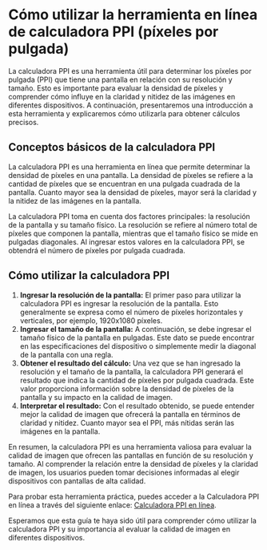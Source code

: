 Cómo utilizar la herramienta en línea de calculadora PPI (píxeles por pulgada)
==============================================================================

La calculadora PPI es una herramienta útil para determinar los píxeles por pulgada (PPI) que tiene una pantalla en relación con su resolución y tamaño. Esto es importante para evaluar la densidad de píxeles y comprender cómo influye en la claridad y nitidez de las imágenes en diferentes dispositivos. A continuación, presentaremos una introducción a esta herramienta y explicaremos cómo utilizarla para obtener cálculos precisos.

Conceptos básicos de la calculadora PPI
---------------------------------------

La calculadora PPI es una herramienta en línea que permite determinar la densidad de píxeles en una pantalla. La densidad de píxeles se refiere a la cantidad de píxeles que se encuentran en una pulgada cuadrada de la pantalla. Cuanto mayor sea la densidad de píxeles, mayor será la claridad y la nitidez de las imágenes en la pantalla.

La calculadora PPI toma en cuenta dos factores principales: la resolución de la pantalla y su tamaño físico. La resolución se refiere al número total de píxeles que componen la pantalla, mientras que el tamaño físico se mide en pulgadas diagonales. Al ingresar estos valores en la calculadora PPI, se obtendrá el número de píxeles por pulgada cuadrada.

Cómo utilizar la calculadora PPI
--------------------------------

1. **Ingresar la resolución de la pantalla:** El primer paso para utilizar la calculadora PPI es ingresar la resolución de la pantalla. Esto generalmente se expresa como el número de píxeles horizontales y verticales, por ejemplo, 1920x1080 píxeles.
2. **Ingresar el tamaño de la pantalla:** A continuación, se debe ingresar el tamaño físico de la pantalla en pulgadas. Este dato se puede encontrar en las especificaciones del dispositivo o simplemente medir la diagonal de la pantalla con una regla.
3. **Obtener el resultado del cálculo:** Una vez que se han ingresado la resolución y el tamaño de la pantalla, la calculadora PPI generará el resultado que indica la cantidad de píxeles por pulgada cuadrada. Este valor proporciona información sobre la densidad de píxeles de la pantalla y su impacto en la calidad de imagen.
4. **Interpretar el resultado:** Con el resultado obtenido, se puede entender mejor la calidad de imagen que ofrecerá la pantalla en términos de claridad y nitidez. Cuanto mayor sea el PPI, más nítidas serán las imágenes en la pantalla.

En resumen, la calculadora PPI es una herramienta valiosa para evaluar la calidad de imagen que ofrecen las pantallas en función de su resolución y tamaño. Al comprender la relación entre la densidad de píxeles y la claridad de imagen, los usuarios pueden tomar decisiones informadas al elegir dispositivos con pantallas de alta calidad.

Para probar esta herramienta práctica, puedes acceder a la Calculadora PPI en línea a través del siguiente enlace: [Calculadora PPI en línea](https://www.onlinecalculatorsfree.com/es/tools/ppi-pixels-per-inch-calculator.html).

Esperamos que esta guía te haya sido útil para comprender cómo utilizar la calculadora PPI y su importancia al evaluar la calidad de imagen en diferentes dispositivos.